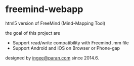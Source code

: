 freemind-webapp
===============

html5 version of FreeMind (Mind-Mapping Tool)

the goal of this project are

- Support read/write compatibility with Freemind .mm file
- Support Android and iOS on Browser or Phone-gap

designed by ingee@paran.com
since 2014.6.
